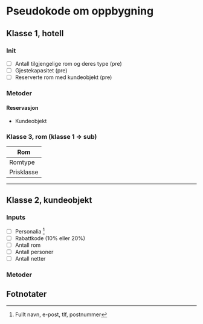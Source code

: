 # Pseudokode om oppbygning

## Klasse 1, hotell
### Init
- [ ] Antall tilgjengelige rom og deres type (pre)
- [ ] Gjestekapasitet (pre)
- [ ] Reserverte rom med kundeobjekt (pre)

### Metoder
#### Reservasjon
- Kundeobjekt

### Klasse 3, rom (klasse 1 -> sub)
| Rom |
| --- |
| Romtype |
| Prisklasse |

---

## Klasse 2, kundeobjekt
### Inputs
- [ ] Personalia [^1]
- [ ] Rabattkode (10% eller 20%)
- [ ] Antall rom
- [ ] Antall personer
- [ ] Antall netter

### Metoder

## Fotnotater
[^1]: Fullt navn, e-post, tlf, postnummer